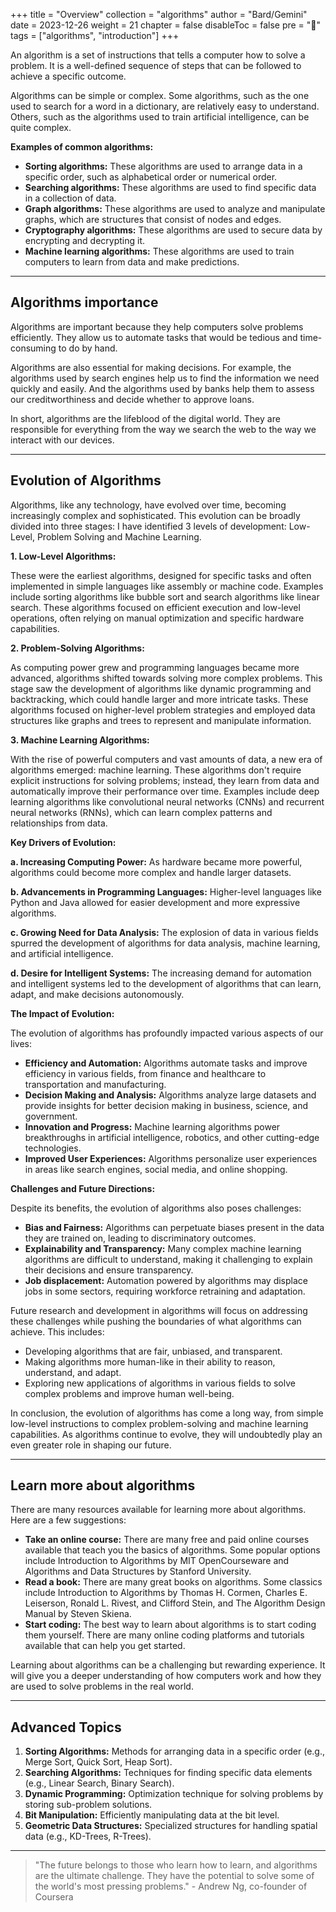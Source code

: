 +++
title = "Overview"
collection = "algorithms"
author = "Bard/Gemini"
date = 2023-12-26
weight = 21
chapter = false
disableToc = false
pre = "<b>📜</b>"
tags = ["algorithms", "introduction"]
+++

An algorithm is a set of instructions that tells a computer how to solve a problem. It is a well-defined sequence of steps that can be followed to achieve a specific outcome.

Algorithms can be simple or complex. Some algorithms, such as the one used to search for a word in a dictionary, are relatively easy to understand. Others, such as the algorithms used to train artificial intelligence, can be quite complex.

**Examples of common algorithms:**

* **Sorting algorithms:** These algorithms are used to arrange data in a specific order, such as alphabetical order or numerical order.
* **Searching algorithms:** These algorithms are used to find specific data in a collection of data.
* **Graph algorithms:** These algorithms are used to analyze and manipulate graphs, which are structures that consist of nodes and edges.
* **Cryptography algorithms:** These algorithms are used to secure data by encrypting and decrypting it.
* **Machine learning algorithms:** These algorithms are used to train computers to learn from data and make predictions.

---

## Algorithms importance

Algorithms are important because they help computers solve problems efficiently. They allow us to automate tasks that would be tedious and time-consuming to do by hand.

Algorithms are also essential for making decisions. For example, the algorithms used by search engines help us to find the information we need quickly and easily. And the algorithms used by banks help them to assess our creditworthiness and decide whether to approve loans.

In short, algorithms are the lifeblood of the digital world. They are responsible for everything from the way we search the web to the way we interact with our devices.

---

## Evolution of Algorithms

Algorithms, like any technology, have evolved over time, becoming increasingly complex and sophisticated. This evolution can be broadly divided into three stages: I have identified 3 levels of development: Low-Level, Problem Solving and Machine Learning.

**1. Low-Level Algorithms:**

These were the earliest algorithms, designed for specific tasks and often implemented in simple languages like assembly or machine code. Examples include sorting algorithms like bubble sort and search algorithms like linear search. These algorithms focused on efficient execution and low-level operations, often relying on manual optimization and specific hardware capabilities.

**2. Problem-Solving Algorithms:**

As computing power grew and programming languages became more advanced, algorithms shifted towards solving more complex problems. This stage saw the development of algorithms like dynamic programming and backtracking, which could handle larger and more intricate tasks. These algorithms focused on higher-level problem strategies and employed data structures like graphs and trees to represent and manipulate information.

**3. Machine Learning Algorithms:**

With the rise of powerful computers and vast amounts of data, a new era of algorithms emerged: machine learning. These algorithms don't require explicit instructions for solving problems; instead, they learn from data and automatically improve their performance over time. Examples include deep learning algorithms like convolutional neural networks (CNNs) and recurrent neural networks (RNNs), which can learn complex patterns and relationships from data.

**Key Drivers of Evolution:**

**a. Increasing Computing Power:** As hardware became more powerful, algorithms could become more complex and handle larger datasets.

**b. Advancements in Programming Languages:** Higher-level languages like Python and Java allowed for easier development and more expressive algorithms.

**c. Growing Need for Data Analysis:** The explosion of data in various fields spurred the development of algorithms for data analysis, machine learning, and artificial intelligence.

**d. Desire for Intelligent Systems:** The increasing demand for automation and intelligent systems led to the development of algorithms that can learn, adapt, and make decisions autonomously.

**The Impact of Evolution:**

The evolution of algorithms has profoundly impacted various aspects of our lives:

* **Efficiency and Automation:** Algorithms automate tasks and improve efficiency in various fields, from finance and healthcare to transportation and manufacturing.
* **Decision Making and Analysis:** Algorithms analyze large datasets and provide insights for better decision making in business, science, and government.
* **Innovation and Progress:** Machine learning algorithms power breakthroughs in artificial intelligence, robotics, and other cutting-edge technologies.
* **Improved User Experiences:** Algorithms personalize user experiences in areas like search engines, social media, and online shopping.

**Challenges and Future Directions:**

Despite its benefits, the evolution of algorithms also poses challenges:

* **Bias and Fairness:** Algorithms can perpetuate biases present in the data they are trained on, leading to discriminatory outcomes.
* **Explainability and Transparency:** Many complex machine learning algorithms are difficult to understand, making it challenging to explain their decisions and ensure transparency.
* **Job displacement:** Automation powered by algorithms may displace jobs in some sectors, requiring workforce retraining and adaptation.

Future research and development in algorithms will focus on addressing these challenges while pushing the boundaries of what algorithms can achieve. This includes:

* Developing algorithms that are fair, unbiased, and transparent.
* Making algorithms more human-like in their ability to reason, understand, and adapt.
* Exploring new applications of algorithms in various fields to solve complex problems and improve human well-being.

In conclusion, the evolution of algorithms has come a long way, from simple low-level instructions to complex problem-solving and machine learning capabilities. As algorithms continue to evolve, they will undoubtedly play an even greater role in shaping our future.

---

## Learn more about algorithms

There are many resources available for learning more about algorithms. Here are a few suggestions:

* **Take an online course:** There are many free and paid online courses available that teach you the basics of algorithms. Some popular options include Introduction to Algorithms by MIT OpenCourseware and Algorithms and Data Structures by Stanford University.
* **Read a book:** There are many great books on algorithms. Some classics include Introduction to Algorithms by Thomas H. Cormen, Charles E. Leiserson, Ronald L. Rivest, and Clifford Stein, and The Algorithm Design Manual by Steven Skiena.
* **Start coding:** The best way to learn about algorithms is to start coding them yourself. There are many online coding platforms and tutorials available that can help you get started.

Learning about algorithms can be a challenging but rewarding experience. It will give you a deeper understanding of how computers work and how they are used to solve problems in the real world.

---

## Advanced Topics

1. **Sorting Algorithms:** Methods for arranging data in a specific order (e.g., Merge Sort, Quick Sort, Heap Sort).
2. **Searching Algorithms:** Techniques for finding specific data elements (e.g., Linear Search, Binary Search).
3. **Dynamic Programming:** Optimization technique for solving problems by storing sub-problem solutions.
4. **Bit Manipulation:** Efficiently manipulating data at the bit level.
5. **Geometric Data Structures:** Specialized structures for handling spatial data (e.g., KD-Trees, R-Trees).

---

> "The future belongs to those who learn how to learn, and algorithms are the ultimate challenge. They have the potential to solve some of the world's most pressing problems." - Andrew Ng, co-founder of Coursera 

